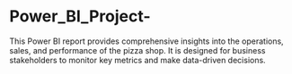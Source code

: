 # Power_BI_Project-
This Power BI report provides comprehensive insights into the operations, sales, and performance of the pizza shop. It is designed for business stakeholders to monitor key metrics and make data-driven decisions.


